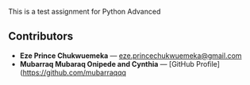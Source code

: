 This is a test assignment for Python Advanced
## Contributors
- **Eze Prince Chukwuemeka** — [eze.princechukwuemeka@gmail.com](mailto:eze.princechukwuemeka@gmail.com)
- **Mubarraq Mubaraq Onipede and Cynthia** — [GitHub Profile](https://github.com/mubarraqqq

